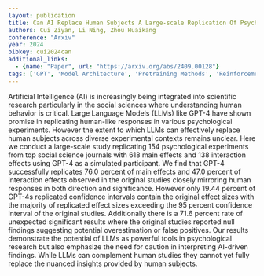 ```yaml
---
layout: publication
title: Can AI Replace Human Subjects A Large-scale Replication Of Psychological Experiments With Llms
authors: Cui Ziyan, Li Ning, Zhou Huaikang
conference: "Arxiv"
year: 2024
bibkey: cui2024can
additional_links:
  - {name: "Paper", url: "https://arxiv.org/abs/2409.00128"}
tags: ['GPT', 'Model Architecture', 'Pretraining Methods', 'Reinforcement Learning', 'Tools']
---
```

Artificial Intelligence (AI) is increasingly being integrated into scientific research particularly in the social sciences where understanding human behavior is critical. Large Language Models (LLMs) like GPT-4 have shown promise in replicating human-like responses in various psychological experiments. However the extent to which LLMs can effectively replace human subjects across diverse experimental contexts remains unclear. Here we conduct a large-scale study replicating 154 psychological experiments from top social science journals with 618 main effects and 138 interaction effects using GPT-4 as a simulated participant. We find that GPT-4 successfully replicates 76.0 percent of main effects and 47.0 percent of interaction effects observed in the original studies closely mirroring human responses in both direction and significance. However only 19.44 percent of GPT-4s replicated confidence intervals contain the original effect sizes with the majority of replicated effect sizes exceeding the 95 percent confidence interval of the original studies. Additionally there is a 71.6 percent rate of unexpected significant results where the original studies reported null findings suggesting potential overestimation or false positives. Our results demonstrate the potential of LLMs as powerful tools in psychological research but also emphasize the need for caution in interpreting AI-driven findings. While LLMs can complement human studies they cannot yet fully replace the nuanced insights provided by human subjects.
